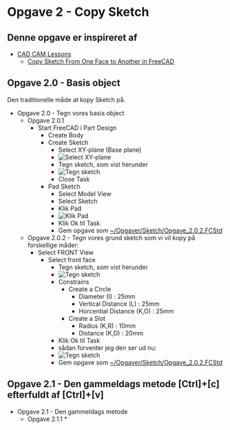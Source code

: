 # Opgave 2 - Copy Sketch

## Denne opgave er inspireret af

* [CAD CAM Lessons](https://www.youtube.com/@CADCAMLessons/featured)
  * [Copy Sketch From One Face to Another in FreeCAD](https://youtu.be/M8YbL2aroZk)

## Opgave 2.0 - Basis object

Den traditionelle måde at kopy Sketch på.

* Opgave 2.0 - Tegn vores basis object
  * Opgave 2.0.1
    * Start FreeCAD i Part Design
      * Create Body
      * Create Sketch
        * Select XY-plane (Base plane)
        * ![Select XY-plane](./Images/Opgave_1/Skærmbillede%20fra%202024-09-25%2009-06-25.png)
        * Tegn sketch, som vist herunder
        * ![Tegn sketch](./Images/Opgave_2/Skærmbillede%20fra%202024-10-01%2020-24-56.png)
        * Close Task
      * Pad Sketch
        * Select Model View
        * Select Sketch
        * Klik Pad
        * ![Klik Pad](./Images/Opgave_2/Skærmbillede%20fra%202024-10-01%2020-09-06.png)
        * Klik Ok til Task
        * Gem opgave som [~/Opgaver/Sketch/Opgave_2.0.2.FCStd](./Sketch/Opgave_2.0.1.FCStd)
  * Opgave 2.0.2 - Tegn vores grund sketch som vi vil kopy på forskellige måder:
    * Select FRONT View
      * Select front face
        * Tegn sketch, som vist herunder
        * ![Tegn sketch](./Images/Opgave_2/Skærmbillede%20fra%202024-10-01%2020-33-27.png)
        * Constrains
          * Create a Circle
            * Diameter            (I)   : 25mm
            * Vertical Distance   (L)   : 25mm
            * Horcential Distance (K,O) : 25mm
          * Create a Slot
            * Radius              (K,R) : 10mm
            * Distance            (K,D) : 20mm
        * Klik Ok til Task
        * sådan forventer jeg den ser ud nu:
        * ![Tegn sketch](./Images/Opgave_2/Skærmbillede%20fra%202024-10-01%2020-37-33.png)
        * Gem opgave som [~/Opgaver/Sketch/Opgave_2.0.2.FCStd](./Sketch/Opgave_2.0.2FCStd)

## Opgave 2.1 - Den gammeldags metode [Ctrl]+[c] efterfuldt af [Ctrl]+[v]

* Opgave 2.1 - Den gammeldags metode
  * Opgave 2.1.1
    *

